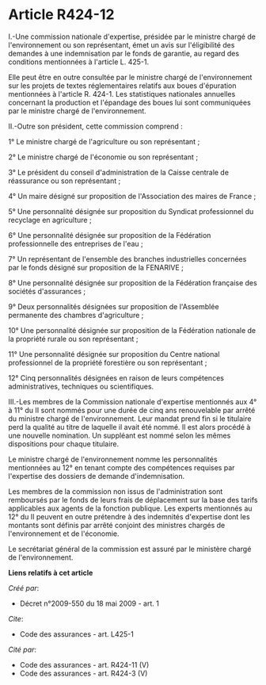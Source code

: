 # Article R424-12

I.-Une commission nationale d'expertise, présidée par le ministre chargé de l'environnement ou son représentant, émet un avis
sur l'éligibilité des demandes à une indemnisation par le fonds de garantie, au regard des conditions mentionnées à l'article
L. 425-1. 

Elle peut être en outre consultée par le ministre chargé de l'environnement sur les projets de textes réglementaires relatifs
aux boues d'épuration mentionnées à l'article R. 424-1. Les statistiques nationales annuelles concernant la production et
l'épandage des boues lui sont communiquées par le ministre chargé de l'environnement. 

II.-Outre son président, cette commission comprend : 

1° Le ministre chargé de l'agriculture ou son représentant ; 

2° Le ministre chargé de l'économie ou son représentant ; 

3° Le président du conseil d'administration de la Caisse centrale de réassurance ou son représentant ; 

4° Un maire désigné sur proposition de l'Association des maires de France ; 

5° Une personnalité désignée sur proposition du Syndicat professionnel du recyclage en agriculture ; 

6° Une personnalité désignée sur proposition de la Fédération professionnelle des entreprises de l'eau ; 

7° Un représentant de l'ensemble des branches industrielles concernées par le fonds désigné sur proposition de la FENARIVE ; 

8° Une personnalité désignée sur proposition de la Fédération française des sociétés d'assurances ; 

9° Deux personnalités désignées sur proposition de l'Assemblée permanente des chambres d'agriculture ; 

10° Une personnalité désignée sur proposition de la Fédération nationale de la propriété rurale ou son représentant ; 

11° Une personnalité désignée sur proposition du Centre national professionnel de la propriété forestière ou son
représentant ; 

12° Cinq personnalités désignées en raison de leurs compétences administratives, techniques ou scientifiques. 

III.-Les membres de la Commission nationale d'expertise mentionnés aux 4° à 11° du II sont nommés pour une durée de cinq ans
renouvelable par arrêté du ministre chargé de l'environnement. Leur mandat prend fin si le titulaire perd la qualité au titre
de laquelle il avait été nommé. Il est alors procédé à une nouvelle nomination. Un suppléant est nommé selon les mêmes
dispositions pour chaque titulaire. 

Le ministre chargé de l'environnement nomme les personnalités mentionnées au 12° en tenant compte des compétences requises
par l'expertise des dossiers de demande d'indemnisation. 

Les membres de la commission non issus de l'administration sont remboursés par le fonds de leurs frais de déplacement sur la
base des tarifs applicables aux agents de la fonction publique. Les experts mentionnés au 12° du II peuvent en outre
prétendre à des indemnités d'expertise dont les montants sont définis par arrêté conjoint des ministres chargés de
l'environnement et de l'économie. 

Le secrétariat général de la commission est assuré par le ministère chargé de l'environnement.

**Liens relatifs à cet article**

_Créé par_:

  - Décret n°2009-550 du 18 mai 2009 - art. 1

_Cite_:

  - Code des assurances - art. L425-1

_Cité par_:

  - Code des assurances - art. R424-11 (V)
  - Code des assurances - art. R424-3 (V)
